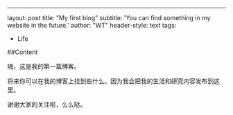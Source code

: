 ---
layout: post
title: "My first blog"
subtitle: 'You can find something in my website in the future.'
author: "WT"
header-style: text
tags:
  - Life

##Content

嗨，这是我的第一篇博客。

将来你可以在我的博客上找到些什么。因为我会把我的生活和研究内容发布到这里。

谢谢大家的关注啦，么么哒。

